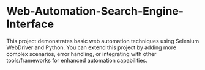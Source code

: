 # Web-Automation-Search-Engine-Interface
This project demonstrates basic web automation techniques using Selenium WebDriver and Python. You can extend this project by adding more complex scenarios, error handling, or integrating with other tools/frameworks for enhanced automation capabilities.
